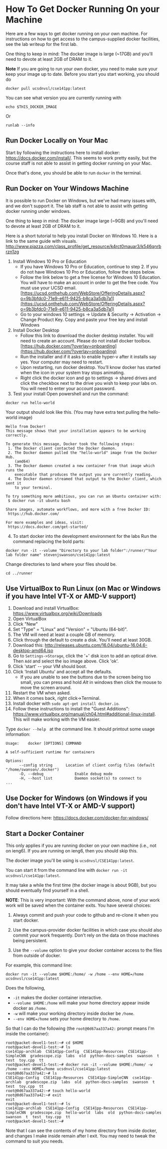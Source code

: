# How To Get Docker Running On your Machine

Here are a few ways to get docker running on your own machine.  For instructions on how to get access to the campus-supplied docker facilities, see the lab writeup for the first lab.

One thing to keep in mind:  The docker image is large (~17GB) and you'll need to devote at least 2GB of DRAM to it.

**Note** If you are going to run your own docker, you need to make sure your keep your image up to date.  Before you start you start working, you should do

```
docker pull ucsdnvsl/cse141pp:latest
```

You can see what version you are currently running with 

``` 
echo $THIS_DOCKER_IMAGE
```

Or 

``` 
runlab --info
```

## Run Docker Locally on Your Mac

Start by following the instructions here to install docker:
https://docs.docker.com/install/.  This seems to work pretty easily,
but the course staff is not able to assist in getting docker running
on your Mac.

Once that's done, you should be able to run `docker` in the terminal.


## Run Docker on Your Windows Machine

It is possible to run Docker on Windows, but we've had many issues
with, and we don't support it.  The lab staff is not able to assist
with getting docker running under windows.

One thing to keep in mind:  The docker image large (~9GB) and you'll need to devote at least 2GB of DRAM to it.

Here is a short tutorial to help you install Docker on Windows 10. Here is a link to the same guide with visuals.
http://www.piazza.com/class_profile/get_resource/k4rct0mauar3/k546qnrbrzn1zg

1.  Install Windows 10 Pro or Education
    - If you have Windows 10 Pro or Education, continue to step 2. If you do not have Windows 10 Pro or Education, follow the steps below.
    - Follow the link below to get a free license for Windows 10 Education. You will have to make an account in order to get the free code. You must use your UCSD email.
[https://ucsd.onthehub.com/WebStore/OfferingDetails.aspx?o=9b3bfdc0-71e9-e611-9425-b8ca3a5db7a1](https://ucsd.onthehub.com/WebStore/OfferingDetails.aspx?o=9b3bfdc0-71e9-e611-9425-b8ca3a5db7a1)
    - Go to your windows 10 settings -> Update & Security -> Activation -> Change Product Key. Copy and paste your free key and install Windows
2.  Install Docker Desktop
    - Follow this link to download the docker desktop installer. You will need to create an account. Please do not install docker toolbox.
[https://hub.docker.com/?overlay=onboarding](https://hub.docker.com/?overlay=onboarding)
    - Run the installer and if it asks to enable hyper-v after it installs say yes. Your computer may need to restart.
    - Upon restarting, run docker desktop. You’ll know docker has started when the icon in your system tray stops animating.
    - Right click the docker icon and go to settings -> shared drives and click the checkbox next to the drive you wish to keep your labs on. You will need to enter your account password.
3.  Test your install
Open powershell and run the command:
```
docker run hello-world
```
Your output should look like this. (You may have extra text pulling the hello-world image)
```
Hello from Docker!
This message shows that your installation appears to be working correctly.

To generate this message, Docker took the following steps:
 1. The Docker client contacted the Docker daemon.
 2. The Docker daemon pulled the "hello-world" image from the Docker Hub.
    (amd64)
 3. The Docker daemon created a new container from that image which runs the
    executable that produces the output you are currently reading.
 4. The Docker daemon streamed that output to the Docker client, which sent it
    to your terminal.

To try something more ambitious, you can run an Ubuntu container with:
 $ docker run -it ubuntu bash

Share images, automate workflows, and more with a free Docker ID:
 https://hub.docker.com/

For more examples and ideas, visit:
 https://docs.docker.com/get-started/
```
4. To start docker into the development environment for the labs
Run the command replacing the bold parts:
```
docker run -it --volume "Directory to your lab folder":/runner/"Your lab folder name" stevenjswanson/cse141pp:latest
```

Change directories to land where your files should be.
```
cd ../runner
```

## Use VirtualBox to Run Linux (on Mac or Windows if you have Intel VT-X or AMD-V support)

1.  Download and install VirtualBox: https://www.virtualbox.org/wiki/Downloads
2.  Open VirtualBox
3.  Click "New"
4.  Set "Type" = "Linux" and "Version" = "Ubuntu (64-bit)".
5.  The VM will need at least a couple GB of memory.
6.  Click through the default to create a disk.  You'll need at least 30GB.
7.  Download this: http://releases.ubuntu.com/16.04/ubuntu-16.04.6-desktop-amd64.iso 
8.  Go to `Settings->Storage`, click the '+' disk icon to add an optical drive.  Then `Add` and select the iso image above.  Click 'ok'.
9.  Click 'start' -- your VM should boot.
10. Click 'Install Ubuntu' and accept all the defaults.
    - If you are unable to see the buttons due to the screen being too small, you can press and hold *Alt* in windows then click the mouse to move the screen around.
11. Restart the VM when asked.
12. When it comes back, right click->Terminal.
13. Install docker with `sudo apt-get install docker.io`.
14. Follow these instructions to install the "Guest Additions": https://www.virtualbox.org/manual/ch04.html#additional-linux-install.  This will make working with the VM easier.
   

Type `docker --help ` at the command line.  It should printout some usage information:

```
Usage:    docker [OPTIONS] COMMAND

A self-sufficient runtime for containers

Options:
      --config string      Location of client config files (default "/home/swanson/.docker")
      -D, --debug              Enable debug mode
      -H, --host list          Daemon socket(s) to connect to
...
```

## Use Docker for Windows (on Windows if you don't have Intel VT-X or AMD-V support)

Follow directions here: https://docs.docker.com/docker-for-windows/

## Start a Docker Container

This only applies if you are running docker on your own machine (i.e., not on ieng6).  If you are running on ieng6, then you should skip this.

The docker image you'll be using is `ucsdnvsl/CSE141pp:latest`.

You can start it from the command line with `docker run -it ucsdnvsl/cse141pp:latest`.

It may take a while the first time (the docker image is about 9GB), but you should eventually find yourself in a shell. 

**NOTE**: This is very important:  With the command above, none of your work work will be saved when the container exits.  You have several choices:

1. Always commit and push your code to github and re-clone it when you start docker.

2. Use the campus-provider docker facilities in which case you should also commit your work frequently.  Don't rely on the data on those machines being persistent.

3. Use the `--volume` option to give your docker container access to the files from outside of docker.

For example, this command line:

```
docker run -it --volume $HOME:/home/ -w /home --env HOME=/home ucsdnvsl/cse141pp:latest
```

Does the following,

* `-it` makes the docker container interactive.
* `--volume $HOME:/home` will make your home directory appear inside docker as `/home`.
* `-w` will make your working directory inside docker be `/home`.
* `--env HOME=/home` sets your home directory to `/home`.

So that I can do the following (the `root@0d67aa337a42:` prompt means I'm inside the container):

```
root@packet-devel1-test:~# cd $HOME
root@packet-devel1-test:~# ls
cse141pp-archlab  CSE141pp-Config  CSE141pp-Resources  CSE141pp-SimpleCNN  gradescope.zip  labs  old  python-docs-samples  swanson  t  test  toy.cpp  tt
root@packet-devel1-test:~# docker run -it --volume $HOME:/home/ -w /home --env HOME=/home ucsdnvsl/cse141pp:latest
root@0d67aa337a42:~# ls
CSE141pp-Config  CSE141pp-Resources  CSE141pp-SimpleCNN  cse141pp-archlab  gradescope.zip  labs  old  python-docs-samples  swanson  t  test  toy.cpp  tt
root@0d67aa337a42:~# touch hello-world
root@0d67aa337a42:~# exit
exit
root@packet-devel1-test:~# ls
cse141pp-archlab  CSE141pp-Config  CSE141pp-Resources  CSE141pp-SimpleCNN  gradescope.zip  hello-world  labs  old  python-docs-samples  swanson  t  test  toy.cpp  tt
root@packet-devel1-test:~#
```

Note that I can see the contents of my home directory from inside
docker, and changes I make inside remain after I exit.  You may need
to tweak the command to suit you needs.
